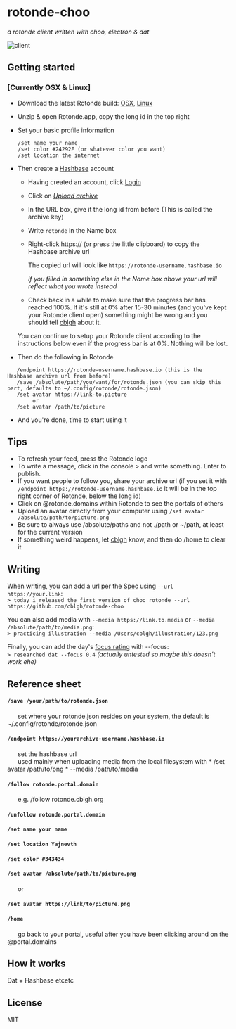 # rotonde-choo
_a rotonde client written with choo, electron & dat_



![client](http://i.imgur.com/Gl9KfwE.jpg)


## Getting started
### [Currently OSX & Linux]
* Download the latest Rotonde build: [OSX](https://cblgh.org/dl/rotonde-mac.zip), [Linux](https://t.co/Z9ZThOFEsA)
* Unzip & open Rotonde.app, copy the long id in the top right
* Set your basic profile information
    ```
    /set name your name
    /set color #24292E (or whatever color you want)
    /set location the internet
    ```
* Then create a [Hashbase](https://hashbase.io) account
  * Having created an account, click [Login](https://hashbase.io/login)
  * Click on [*Upload archive*](https://hashbase.io/new-archive)
  * In the URL box, give it the long id from before (This is called the archive key)
  * Write `rotonde` in the Name box
  * Right-click https:// (or press the little clipboard) to copy the Hashbase archive url
  
  
    The copied url will look like `https://rotonde-username.hashbase.io`   
    
    _if you filled in something else in the Name box above your url will reflect what you wrote instead_
  * Check back in a while to make sure that the progress bar has reached 100%. If it's still at 0% after 15-30 minutes (and you've kept your Rotonde client open) something might be wrong and you should tell [cblgh](https://twitter.com/cblgh) about it.
  
  You can continue to setup your Rotonde client according to the instructions below even if the progress bar is at 0%. Nothing will be lost.
 
 * Then do the following in Rotonde
 ```
    /endpoint https://rotonde-username.hashbase.io (this is the Hashbase archive url from before)
    /save /absolute/path/you/want/for/rotonde.json (you can skip this part, defaults to ~/.config/rotonde/rotonde.json)
    /set avatar https://link-to.picture 
         or
    /set avatar /path/to/picture
   ```
 * And you're done, time to start using it
 
## Tips
 * To refresh your feed, press the Rotonde logo
 * To write a message, click in the console > and write something. Enter to publish.
 * If you want people to follow you, share your archive url (if you set it with `/endpoint https://rotonde-username.hashbase.io` it will be in the top right corner of Rotonde, below the long id)
 * Click on @rotonde.domains within Rotonde to see the portals of others
 * Upload an avatar directly from your computer using `/set avatar /absolute/path/to/picture.png`
 * Be sure to always use /absolute/paths and not ./path or ~/path, at least for the current version
 * If something weird happens, let [cblgh](https://twitter.com/cblgh) know, and then do /home to clear it

## Writing
When writing, you can add a url per the [Spec](https://github.com/Rotonde/Specs) using `--url https://your.link`:  
`> today i released the first version of choo rotonde --url https://github.com/cblgh/rotonde-choo`

You can also add media with `--media https://link.to.media` or `--media /absolute/path/to/media.png`:  
`> practicing illustration --media /Users/cblgh/illustration/123.png`

Finally, you can add the day's [focus rating](https://github.com/Rotonde/Specs#focusexample) with --focus:   
`> researched dat --focus 0.4` 
_(actually untested so maybe this doesn't work ehe)_


## Reference sheet

#### `/save /your/path/to/rotonde.json`
&nbsp;&nbsp;&nbsp;&nbsp;&nbsp;&nbsp;set where your rotonde.json resides on your system, the default is ~/.config/rotonde/rotonde.json
  
#### `/endpoint https://yourarchive-username.hashbase.io`
&nbsp;&nbsp;&nbsp;&nbsp;&nbsp;&nbsp;set the hashbase url   
&nbsp;&nbsp;&nbsp;&nbsp;&nbsp;&nbsp;used mainly when uploading media from the local filesystem with 
    * /set avatar /path/to/png 
    * <message> --media /path/to/media

#### `/follow rotonde.portal.domain`
&nbsp;&nbsp;&nbsp;&nbsp;&nbsp;&nbsp;e.g. /follow rotonde.cblgh.org
#### `/unfollow rotonde.portal.domain`

#### `/set name your name`
#### `/set location Yajnevth`
#### `/set color #343434`
#### `/set avatar /absolute/path/to/picture.png`
&nbsp;&nbsp;&nbsp;&nbsp;&nbsp;&nbsp;or 
#### `/set avatar https://link/to/picture.png`

#### `/home`
&nbsp;&nbsp;&nbsp;&nbsp;&nbsp;&nbsp;go back to your portal, useful after you have been clicking around on the @portal.domains









 
 ## How it works
 Dat + Hashbase etcetc
 
 ## License
 MIT
